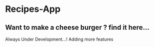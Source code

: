 # Recipes-App

## Want to make a cheese burger ? find it here...

Always Under Development...! Adding more features
